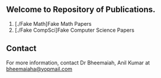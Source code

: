## Welcome to Repository of Publications.

1. [./Fake Math]Fake Math Papers
2. [./Fake CompSci]Fake Computer Science Papers









## Contact
For more information, contact Dr Bheemaiah, Anil Kumar at bheemaiaha@yopmail.com
